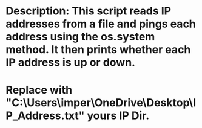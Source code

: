 # Description: This script reads IP addresses from a file and pings each address using the os.system method. It then prints whether each IP address is up or down.

# Replace with "C:\\Users\\imper\\OneDrive\\Desktop\\IP_Address.txt" yours IP Dir.
